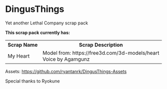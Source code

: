 # DingusThings

Yet another Lethal Company scrap pack

**This scrap pack currently has:**

<table>
	<tr>
		<th>
			Scrap Name
		</th>
		<th>
			Scrap Description
		</th>
	</tr>
	<tr>
		<td>
			My Heart
		</td>
		<td>
			Model from: https://free3d.com/3d-models/heart
			<br/>
			Voice by Agamgunz
		</td>
	</tr>
</table>

Assets: https://github.com/ryantanrk/DingusThings-Assets

Special thanks to Ryokune
